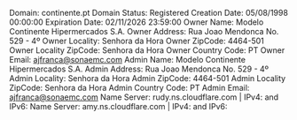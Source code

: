 Domain: continente.pt
Domain Status: Registered
Creation Date: 05/08/1998 00:00:00
Expiration Date: 02/11/2026 23:59:00
Owner Name: Modelo Continente Hipermercados S.A.
Owner Address: Rua Joao Mendonca No. 529 - 4º
Owner Locality:  Senhora da Hora
Owner ZipCode: 4464-501
Owner Locality ZipCode:  Senhora da Hora
Owner Country Code: PT
Owner Email: ajfranca@sonaemc.com
Admin Name: Modelo Continente Hipermercados S.A.
Admin Address: Rua Joao Mendonca No. 529 - 4º
Admin Locality:  Senhora da Hora
Admin ZipCode: 4464-501
Admin Locality ZipCode:  Senhora da Hora
Admin Country Code: PT
Admin Email: ajfranca@sonaemc.com
Name Server: rudy.ns.cloudflare.com | IPv4:  and IPv6: 
Name Server: amy.ns.cloudflare.com | IPv4:  and IPv6: 
